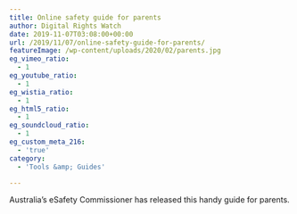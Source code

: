 ```yaml
---
title: Online safety guide for parents
author: Digital Rights Watch
date: 2019-11-07T03:08:00+00:00
url: /2019/11/07/online-safety-guide-for-parents/
featureImage: /wp-content/uploads/2020/02/parents.jpg
eg_vimeo_ratio:
  - 1
eg_youtube_ratio:
  - 1
eg_wistia_ratio:
  - 1
eg_html5_ratio:
  - 1
eg_soundcloud_ratio:
  - 1
eg_custom_meta_216:
  - 'true'
category:
  - 'Tools &amp; Guides'

---
```

Australia&#8217;s eSafety Commissioner has released this handy guide for parents.
